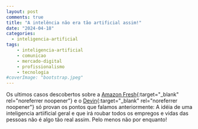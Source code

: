 ```yaml
---
layout: post
comments: true
title: "A intelência não era tão artificial assim!"
date: "2024-04-18"
categories: 
  - inteligencia-artificial 
tags: 
    - inteligencia-artificial
    - comunicao
    - mercado-digital
    - profissionalismo
    - tecnologia
#coverImage: "bootstrap.jpeg"
---
```


Os ultimos casos descobertos sobre a [Amazon Fresh](https://exame.com/tecnologia/amazon-fresh-lojas-indianos-compras/){:target="_blank" rel="noreferrer noopener"} e o [Devin](https://www.cognition-labs.com/){:target="_blank" rel="noreferrer noopener"} só provan os pontos que falamos anteriormente: A idéia de uma inteligencia artiificial geral e que irá roubar todos os empregos e vidas das pessoas não é algo tão real assim. Pelo menos não por enquanto!

